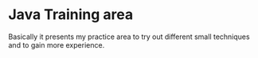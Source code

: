 # Java Training area

Basically it presents my practice area to 
try out different small techniques and to 
gain more experience. 